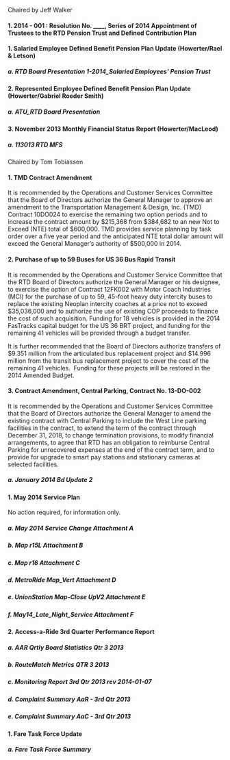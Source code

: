 Chaired by Jeff Walker

#### 1. 2014 - 001 : Resolution No. ____, Series of 2014 Appointment of Trustees to the RTD Pension Trust and Defined Contribution Plan

#### 1. Salaried Employee Defined Benefit Pension Plan Update (Howerter/Rael & Letson)

##### a. RTD Board Presentation 1-2014_Salaried Employees' Pension Trust

#### 2. Represented Employee Defined Benefit Pension Plan Update (Howerter/Gabriel Roeder Smith)

##### a. ATU_RTD Board Presentation

#### 3. November 2013 Monthly Financial Status Report (Howerter/MacLeod)

##### a. 113013 RTD MFS

Chaired by Tom Tobiassen

#### 1. TMD Contract Amendment

It is recommended by the Operations and Customer Services Committee that the Board of Directors authorize the General Manager to approve an amendment to the Transportation Management & Design, Inc. (TMD) Contract 10DO024 to exercise the remaining two option periods and to increase the contract amount by $215,368 from $384,682 to an new Not to Exceed (NTE) total of $600,000. TMD provides service planning by task order over a five year period and the anticipated NTE total dollar amount will exceed the General Manager’s authority of $500,000 in 2014.

#### 2. Purchase of up to 59 Buses for US 36 Bus Rapid Transit

It is recommended by the Operations and Customer Service Committee that the RTD Board of Directors authorize the General Manager or his designee, to exercise the option of Contract 12FK002 with Motor Coach Industries (MCI) for the purchase of up to 59, 45-foot heavy duty intercity buses to replace the existing Neoplan intercity coaches at a price not to exceed $35,036,000 and to authorize the use of existing COP proceeds to finance the cost of such acquisition. Funding for 18 vehicles is provided in the 2014 FasTracks capital budget for the US 36 BRT project, and funding for the remaining 41 vehicles will be provided through a budget transfer.

It is further recommended that the Board of Directors authorize transfers of $9.351 million from the articulated bus replacement project and $14.996 million from the transit bus replacement project to cover the cost of the remaining 41 vehicles.  Funding for these projects will be restored in the 2014 Amended Budget.

#### 3. Contract Amendment, Central Parking, Contract No. 13-DO-002

It is recommended by the Operations and Customer Services Committee that the Board of Directors authorize the General Manager to amend the existing contract with Central Parking to include the West Line parking facilities in the contract, to extend the term of the contract through December 31, 2018, to change termination provisions, to modify financial arrangements, to agree that RTD has an obligation to reimburse Central Parking for unrecovered expenses at the end of the contract term, and to provide for upgrade to smart pay stations and stationary cameras at selected facilities.

##### a. January 2014 Bd Update 2

#### 1. May 2014 Service Plan

No action required, for information only.

##### a. May 2014 Service Change Attachment A

##### b. Map r15L Attachment B

##### c. Map r16 Attachment C

##### d. MetroRide Map_Vert Attachment D

##### e. UnionStation Map-Close UpV2 Attachment E

##### f. May14_Late_Night_Service Attachment F

#### 2. Access-a-Ride 3rd Quarter Performance Report

##### a. AAR Qrtly Board Statistics Qtr 3 2013

##### b. RouteMatch Metrics QTR 3 2013

##### c. Monitoring Report 3rd Qtr 2013 rev 2014-01-07

##### d. Complaint Summary AaR - 3rd Qtr 2013

##### e. Complaint Summary AaC - 3rd Qtr 2013

#### 1. Fare Task Force Update

##### a. Fare Task Force Summary